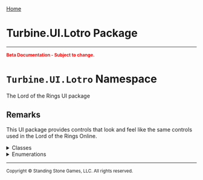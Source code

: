 <a href="index">Home</a>

<h1>Turbine.UI.Lotro Package</h1>
<hr/>
<sub style="color:red; font-weight:bold">Beta Documentation - Subject to change.</sub>

# `Turbine.UI.Lotro` Namespace
The Lord of the Rings UI package

## Remarks
This UI package provides controls that look and feel like the same controls used in the Lord of the Rings Online.

<details>
<summary>Classes</summary>
<ul style="column-count:3">
	<li>BaseItemControl</li>
	<li>Button</li>
	<li>CheckBox</li>
	<li>DragDropInfo</li>
	<li>EffectDisplay</li>
	<li>EntityControl</li>
	<li>EquipmentSlot</li>
	<li>GoldButton</li> 
	<li>GoldWindow</li> 
	<li>ItemControl</li> 
	<li>ItemInfoControl</li> 
	<li>LotroUI</li> 
	<li>LotroUIElement</li> 
	<li><a href="turbine.ui.lotro.quickslot">Quickslot</a></li> 
	<li>ScrollBar</li> 
	<li>Shortcut</li> 
	<li>TextBox</li> 
	<li>Window</li> 
</ul>
</details>

<details>
<summary>Enumerations</summary>
<ul>
	<li>Action</li>
	<li>Font</li>
	<li>ShortcutType</li>
</ul>
</details>

<hr/>
<sub>Copyright &copy; Standing Stone Games, LLC.  All rights reserved.</sub>